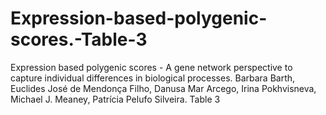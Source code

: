 # Expression-based-polygenic-scores.-Table-3
Expression based polygenic scores - A gene network perspective to capture individual differences in biological processes.  Barbara Barth, Euclides José de Mendonça Filho, Danusa Mar Arcego, Irina Pokhvisneva, Michael J. Meaney, Patrícia Pelufo Silveira. Table 3

